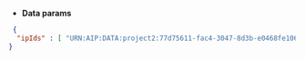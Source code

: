 * **Data params**

```json
 {
  "ipIds" : [ "URN:AIP:DATA:project2:77d75611-fac4-3047-8d3b-e0468fe1063e:V1" ]
}
```

